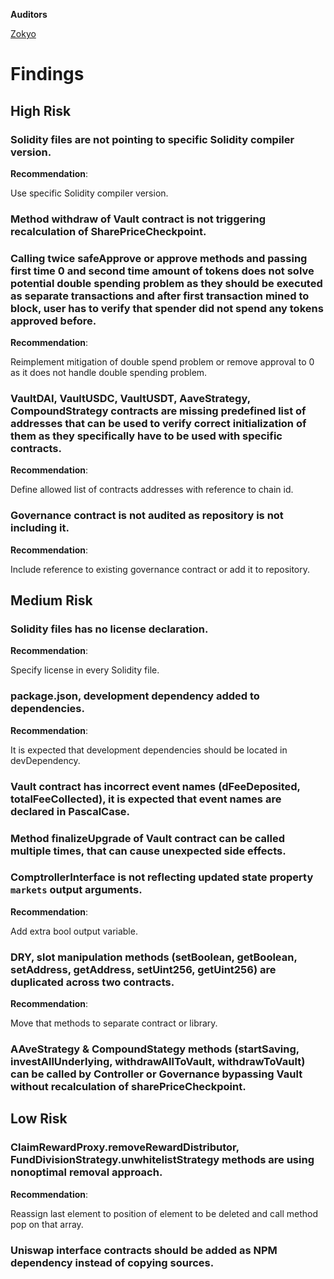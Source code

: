 **Auditors**

[Zokyo](https://x.com/zokyo_io)

# Findings

## High Risk

### Solidity files are not pointing to specific Solidity compiler version.

**Recommendation**:

Use specific Solidity compiler version.

### Method withdraw of Vault contract is not triggering recalculation of SharePriceCheckpoint.

### Calling twice safeApprove or approve methods and passing first time 0 and second time amount of tokens does not solve potential double spending problem as they should be executed as separate transactions and after first transaction mined to block, user has to verify that spender did not spend any tokens approved before.

**Recommendation**:

Reimplement mitigation of double spend problem or remove approval to 0 as it does not
handle double spending problem.

### VaultDAI, VaultUSDC, VaultUSDT, AaveStrategy, CompoundStrategy contracts are missing predefined list of addresses that can be used to verify correct initialization of them as they specifically have to be used with specific contracts.

**Recommendation**:

Define allowed list of contracts addresses with reference to chain id.

### Governance contract is not audited as repository is not including it.

**Recommendation**:

Include reference to existing governance contract or add it to repository.

## Medium Risk

### Solidity files has no license declaration.

**Recommendation**:

Specify license in every Solidity file.

### package.json, development dependency added to dependencies.

**Recommendation**:

It is expected that development dependencies should be located in devDependency.

### Vault contract has incorrect event names (dFeeDeposited, totalFeeCollected), it is expected that event names are declared in PascalCase.

### Method finalizeUpgrade of Vault contract can be called multiple times, that can cause unexpected side effects.

### ComptrollerInterface is not reflecting updated state property `markets` output arguments.

**Recommendation**:

Add extra bool output variable.

### DRY, slot manipulation methods (setBoolean, getBoolean, setAddress, getAddress, setUint256, getUint256) are duplicated across two contracts.

**Recommendation**:

Move that methods to separate contract or library.

### AAveStrategy & CompoundStategy methods (startSaving, investAllUnderlying, withdrawAllToVault, withdrawToVault) can be called by Controller or Governance bypassing Vault without recalculation of sharePriceCheckpoint.
## Low Risk

### ClaimRewardProxy.removeRewardDistributor, FundDivisionStrategy.unwhitelistStrategy methods are using nonoptimal removal approach.

**Recommendation**:

Reassign last element to position of element to be deleted and call method pop on that array.

### Uniswap interface contracts should be added as NPM dependency instead of copying sources.

